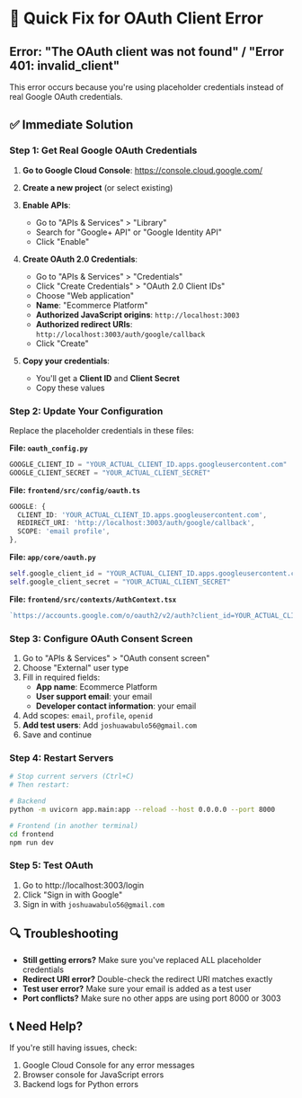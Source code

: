 # 🚨 Quick Fix for OAuth Client Error

## **Error**: "The OAuth client was not found" / "Error 401: invalid_client"

This error occurs because you're using placeholder credentials instead of real Google OAuth credentials.

## ✅ **Immediate Solution**

### **Step 1: Get Real Google OAuth Credentials**

1. **Go to Google Cloud Console**: https://console.cloud.google.com/
2. **Create a new project** (or select existing)
3. **Enable APIs**:
   - Go to "APIs & Services" > "Library"
   - Search for "Google+ API" or "Google Identity API"
   - Click "Enable"

4. **Create OAuth 2.0 Credentials**:
   - Go to "APIs & Services" > "Credentials"
   - Click "Create Credentials" > "OAuth 2.0 Client IDs"
   - Choose "Web application"
   - **Name**: "Ecommerce Platform"
   - **Authorized JavaScript origins**: `http://localhost:3003`
   - **Authorized redirect URIs**: `http://localhost:3003/auth/google/callback`
   - Click "Create"

5. **Copy your credentials**:
   - You'll get a **Client ID** and **Client Secret**
   - Copy these values

### **Step 2: Update Your Configuration**

Replace the placeholder credentials in these files:

**File: `oauth_config.py`**
```python
GOOGLE_CLIENT_ID = "YOUR_ACTUAL_CLIENT_ID.apps.googleusercontent.com"
GOOGLE_CLIENT_SECRET = "YOUR_ACTUAL_CLIENT_SECRET"
```

**File: `frontend/src/config/oauth.ts`**
```typescript
GOOGLE: {
  CLIENT_ID: 'YOUR_ACTUAL_CLIENT_ID.apps.googleusercontent.com',
  REDIRECT_URI: 'http://localhost:3003/auth/google/callback',
  SCOPE: 'email profile',
},
```

**File: `app/core/oauth.py`**
```python
self.google_client_id = "YOUR_ACTUAL_CLIENT_ID.apps.googleusercontent.com"
self.google_client_secret = "YOUR_ACTUAL_CLIENT_SECRET"
```

**File: `frontend/src/contexts/AuthContext.tsx`**
```typescript
`https://accounts.google.com/o/oauth2/v2/auth?client_id=YOUR_ACTUAL_CLIENT_ID.apps.googleusercontent.com&redirect_uri=${encodeURIComponent('http://localhost:3003/auth/google/callback')}&scope=${encodeURIComponent('email profile')}&response_type=code&access_type=offline&prompt=consent`
```

### **Step 3: Configure OAuth Consent Screen**

1. Go to "APIs & Services" > "OAuth consent screen"
2. Choose "External" user type
3. Fill in required fields:
   - **App name**: Ecommerce Platform
   - **User support email**: your email
   - **Developer contact information**: your email
4. Add scopes: `email`, `profile`, `openid`
5. **Add test users**: Add `joshuawabulo56@gmail.com`
6. Save and continue

### **Step 4: Restart Servers**

```bash
# Stop current servers (Ctrl+C)
# Then restart:

# Backend
python -m uvicorn app.main:app --reload --host 0.0.0.0 --port 8000

# Frontend (in another terminal)
cd frontend
npm run dev
```

### **Step 5: Test OAuth**

1. Go to http://localhost:3003/login
2. Click "Sign in with Google"
3. Sign in with `joshuawabulo56@gmail.com`

## 🔍 **Troubleshooting**

- **Still getting errors?** Make sure you've replaced ALL placeholder credentials
- **Redirect URI error?** Double-check the redirect URI matches exactly
- **Test user error?** Make sure your email is added as a test user
- **Port conflicts?** Make sure no other apps are using port 8000 or 3003

## 📞 **Need Help?**

If you're still having issues, check:
1. Google Cloud Console for any error messages
2. Browser console for JavaScript errors
3. Backend logs for Python errors 